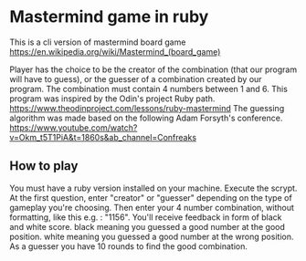 # Mastermind game in ruby

This is a cli version of mastermind board game
https://en.wikipedia.org/wiki/Mastermind_(board_game)

Player has the choice to be the creator of the combination (that our program will have to guess), or the guesser of a combination created by our program. 
The combination must contain 4 numbers between 1 and 6.
This program was inspired by the Odin's project Ruby path.
https://www.theodinproject.com/lessons/ruby-mastermind
The guessing algorithm was made based on the following Adam Forsyth's conference.
https://www.youtube.com/watch?v=Okm_t5T1PiA&t=1860s&ab_channel=Confreaks

## How to play
You must have a ruby version installed on your machine.
Execute the scrypt.
At the first question, enter "creator" or "guesser" depending on the type of gameplay you're choosing.
Then enter your 4 number combination, without formatting, like this e.g. : "1156".
You'll receive feedback in form of black and white score.
black meaning you guessed a good number at the good position.
white meaning you guessed a good number at the wrong position.
As a guesser you have 10 rounds to find the good combination.


